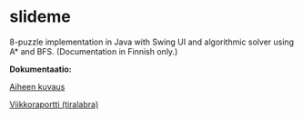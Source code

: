 # slideme

8-puzzle implementation in Java with Swing UI and algorithmic solver using A* and BFS. (Documentation in Finnish only.)

**Dokumentaatio:**

[Aiheen kuvaus](dokumentointi/aiheenKuvausJaRakenne.md)

[Viikkoraportti (tiralabra)](dokumentointi/viikkoraportti.md)